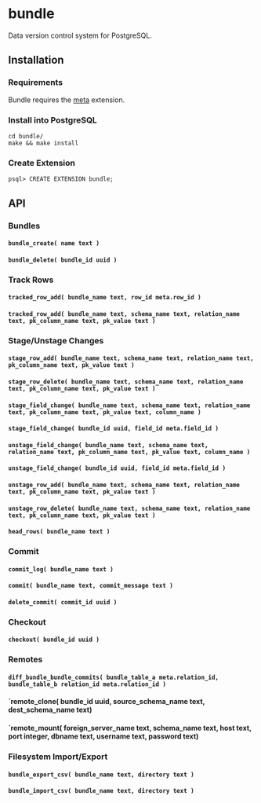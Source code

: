 # bundle

Data version control system for PostgreSQL.

## Installation

### Requirements
Bundle requires the [meta](https://github.com/aquametalabs/aquameta/tree/master/src/pg-extension/meta) extension.

### Install into PostgreSQL
```
cd bundle/
make && make install
```

### Create Extension
```
psql> CREATE EXTENSION bundle;
```

## API

### Bundles

#### `bundle_create( name text )`
#### `bundle_delete( bundle_id uuid )`

### Track Rows

#### `tracked_row_add( bundle_name text, row_id meta.row_id )`
#### `tracked_row_add( bundle_name text, schema_name text, relation_name text, pk_column_name text, pk_value text )`

### Stage/Unstage Changes

#### `stage_row_add( bundle_name text, schema_name text, relation_name text, pk_column_name text, pk_value text )`
#### `stage_row_delete( bundle_name text, schema_name text, relation_name text, pk_column_name text, pk_value text )`
#### `stage_field_change( bundle_name text, schema_name text, relation_name text, pk_column_name text, pk_value text, column_name )`
#### `stage_field_change( bundle_id uuid, field_id meta.field_id )`
#### `unstage_field_change( bundle_name text, schema_name text, relation_name text, pk_column_name text, pk_value text, column_name )`
#### `unstage_field_change( bundle_id uuid, field_id meta.field_id )`
#### `unstage_row_add( bundle_name text, schema_name text, relation_name text, pk_column_name text, pk_value text )`
#### `unstage_row_delete( bundle_name text, schema_name text, relation_name text, pk_column_name text, pk_value text )`
#### `head_rows( bundle_name text )`

### Commit

#### `commit_log( bundle_name text )`
#### `commit( bundle_name text, commit_message text )`
#### `delete_commit( commit_id uuid )`

### Checkout

#### `checkout( bundle_id uuid )`

### Remotes
#### `diff_bundle_bundle_commits( bundle_table_a meta.relation_id, bundle_table_b relation_id meta.relation_id )`
#### `remote_clone( bundle_id uuid, source_schema_name text, dest_schema_name text)
#### `remote_mount( foreign_server_name text, schema_name text, host text, port integer, dbname text, username text, password text)

### Filesystem Import/Export
#### `bundle_export_csv( bundle_name text, directory text )`
#### `bundle_import_csv( bundle_name text, directory text )`
